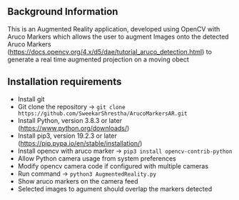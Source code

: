 Background Information
--------------------------
This is an Augmented Reality application, developed using OpenCV with Aruco Markers which allows the user to augment Images onto the detected Aruco Markers (https://docs.opencv.org/4.x/d5/dae/tutorial_aruco_detection.html) to generate a real time augmented projection on a moving obect

Installation requirements
--------------------------
- Install git
- Git clone the repository -> `git clone https://github.com/SweekarShrestha/ArucoMarkersAR.git`
- Install Python, version 3.8.3 or later (https://www.python.org/downloads/)
- Install pip3, version 19.2.3 or later (https://pip.pypa.io/en/stable/installation/)
- Install opencv with aruco marker -> `pip3 install opencv-contrib-python`
- Allow Python camera usage from system preferences 
- Modify opencv camera code if configured with multiple cameras
- Run command -> `python3 AugmentedReality.py`
- Show aruco markers on the camera feed
- Selected images to agument should overlap the markers detected
